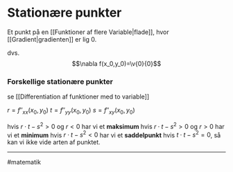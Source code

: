 # Stationære punkter
Et punkt på en [[Funktioner af flere Variable|flade]], hvor [[Gradient|gradienten]] er lig $0$.

dvs.
$$\nabla f(x_0,y_0)=\v{0}{0}$$


### Forskellige stationære punkter
se [[Differentiation af funktioner med to variable]]

$r = f''_{xx}(x_0,y_0)$
$t = f''_{yy}(x_0,y_0)$
$s = f''_{xy}(x_0,y_0)$

hvis $r \cdot t-s^2 >0$ og $r<0$ har vi et **maksimum**
hvis $r \cdot t-s^2 >0$ og $r>0$ har vi et **minimum**
hvis $r \cdot t-s^2 < 0$ har vi et **saddelpunkt**
hvis $t \cdot t-s^2 = 0$, så kan vi ikke vide arten af punktet.



---
#matematik 